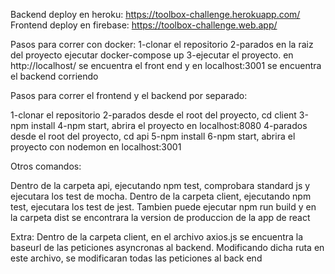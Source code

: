 Backend deploy en heroku: https://toolbox-challenge.herokuapp.com/
Frontend deploy en firebase: https://toolbox-challenge.web.app/

Pasos para correr con docker:
1-clonar el repositorio 
2-parados en la raiz del proyecto ejecutar docker-compose up
3-ejecutar el proyecto. en http://localhost/ se encuentra el front end y en localhost:3001 se encuentra el backend corriendo

Pasos para correr el frontend y el backend por separado:

1-clonar el repositorio
2-parados desde el root del proyecto, cd client
3-npm install
4-npm start, abrira el proyecto en localhost:8080
4-parados desde el root del proyecto, cd api
5-npm install
6-npm start, abrira el proyecto con nodemon en localhost:3001

Otros comandos:  

Dentro de la carpeta api, ejecutando npm test, comprobara standard js y ejecutara los test de mocha.
Dentro de la carpeta client, ejecutando npm test, ejecutara los test de jest. Tambien puede ejecutar npm run build y en la carpeta dist se encontrara la version de produccion de la app de react

Extra:
Dentro de la carpeta client, en el archivo axios.js se encuentra la baseurl de las peticiones asyncronas al backend. Modificando dicha ruta en este archivo, se modificaran todas las peticiones al back end
